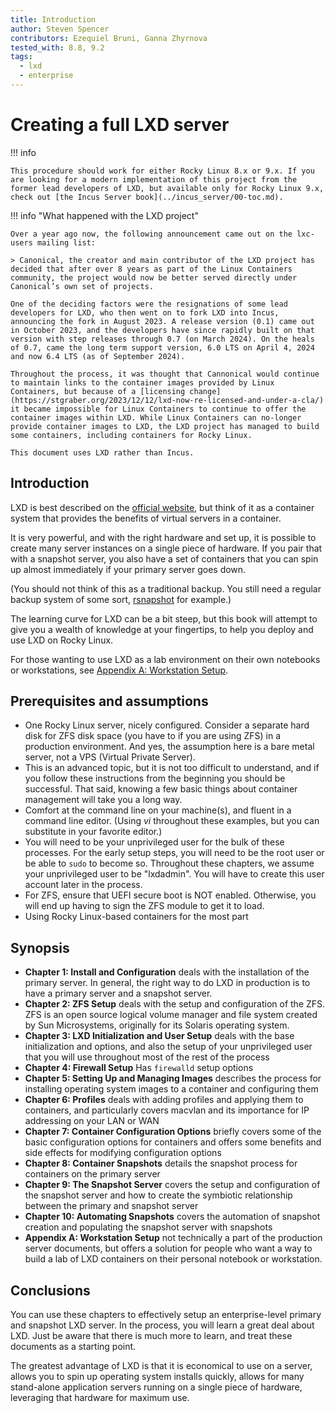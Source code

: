 ```yaml
---
title: Introduction 
author: Steven Spencer
contributors: Ezequiel Bruni, Ganna Zhyrnova
tested_with: 8.8, 9.2
tags:
  - lxd
  - enterprise
---
```


# Creating a full LXD server

!!! info

    This procedure should work for either Rocky Linux 8.x or 9.x. If you are looking for a modern implementation of this project from the former lead developers of LXD, but available only for Rocky Linux 9.x, check out [the Incus Server book](../incus_server/00-toc.md).

!!! info "What happened with the LXD project"

    Over a year ago now, the following announcement came out on the lxc-users mailing list:

    > Canonical, the creator and main contributor of the LXD project has decided that after over 8 years as part of the Linux Containers community, the project would now be better served directly under Canonical’s own set of projects.

    One of the deciding factors were the resignations of some lead developers for LXD, who then went on to fork LXD into Incus, announcing the fork in August 2023. A release version (0.1) came out in October 2023, and the developers have since rapidly built on that version with step releases through 0.7 (on March 2024). On the heals of 0.7, came the long term support version, 6.0 LTS on April 4, 2024 and now 6.4 LTS (as of September 2024).

    Throughout the process, it was thought that Cannonical would continue to maintain links to the container images provided by Linux Containers, but because of a [licensing change](https://stgraber.org/2023/12/12/lxd-now-re-licensed-and-under-a-cla/) it became impossible for Linux Containers to continue to offer the container images within LXD. While Linux Containers can no-longer provide container images to LXD, the LXD project has managed to build some containers, including containers for Rocky Linux. 

    This document uses LXD rather than Incus.

## Introduction

LXD is best described on the [official website](https://documentation.ubuntu.com/lxd/en/latest/), but think of it as a container system that provides the benefits of virtual servers in a container.

It is very powerful, and with the right hardware and set up, it is possible to create many server instances on a single piece of hardware. If you pair that with a snapshot server, you also have a set of containers that you can spin up almost immediately if your primary server goes down.

(You should not think of this as a traditional backup. You still need a regular backup system of some sort, [rsnapshot](../../guides/backup/rsnapshot_backup.md) for example.)

The learning curve for LXD can be a bit steep, but this book will attempt to give you a wealth of knowledge at your fingertips, to help you deploy and use LXD on Rocky Linux.

For those wanting to use LXD as a lab environment on their own notebooks or workstations, see [Appendix A: Workstation Setup](30-appendix_a.md).

## Prerequisites and assumptions

* One Rocky Linux server, nicely configured. Consider a separate hard disk for ZFS disk space (you have to if you are using ZFS) in a production environment. And yes, the assumption here is a bare metal server, not a VPS (Virtual Private Server).
* This is an advanced topic, but it is not too difficult to understand, and if you follow these instructions from the beginning you should be successful. That said, knowing a few basic things about container management will take you a long way.
* Comfort at the command line on your machine(s), and fluent in a command line editor. (Using _vi_ throughout these examples, but you can substitute in your favorite editor.)
* You will need to be your unprivileged user for the bulk of these processes. For the early setup steps, you will need to be the root user or be able to `sudo` to become so. Throughout these chapters, we assume your unprivileged user to be "lxdadmin". You will have to create this user account later in the process.
* For ZFS, ensure that UEFI secure boot is NOT enabled. Otherwise, you will end up having to sign the ZFS module to get it to load.
* Using Rocky Linux-based containers for the most part

## Synopsis

* **Chapter 1: Install and Configuration** deals with the installation of the primary server. In general, the right way to do LXD in production is to have a primary server and a snapshot server.
* **Chapter 2: ZFS Setup** deals with the setup and configuration of the ZFS. ZFS is an open source logical volume manager and file system created by Sun Microsystems, originally for its Solaris operating system.
* **Chapter 3: LXD Initialization and User Setup** deals with the base initialization and options, and also the setup of your unprivileged user that you will use throughout most of the rest of the process
* **Chapter 4: Firewall Setup** Has `firewalld` setup options
* **Chapter 5: Setting Up and Managing Images** describes the process for installing operating system images to a container and configuring them
* **Chapter 6: Profiles** deals with adding profiles and applying them to containers, and particularly covers macvlan and its importance for IP addressing on your LAN or WAN
* **Chapter 7: Container Configuration Options** briefly covers some of the basic configuration options for containers and offers some benefits and side effects for modifying configuration options
* **Chapter 8: Container Snapshots** details the snapshot process for containers on the primary server
* **Chapter 9: The Snapshot Server** covers the setup and configuration of the snapshot server and how to create the symbiotic relationship between the primary and snapshot server
* **Chapter 10: Automating Snapshots** covers the automation of snapshot creation and populating the snapshot server with snapshots
* **Appendix A: Workstation Setup** not technically a part of the production server documents, but offers a solution for people who want a way to build a lab of LXD containers on their personal notebook or workstation.  

## Conclusions

You can use these chapters to effectively setup an enterprise-level primary and snapshot LXD server. In the process, you will learn a great deal about LXD. Just be aware that there is much more to learn, and treat these documents as a starting point.

The greatest advantage of LXD is that it is economical to use on a server, allows you to spin up operating system installs quickly, allows for many stand-alone application servers running on a single piece of hardware, leveraging that hardware for maximum use.
